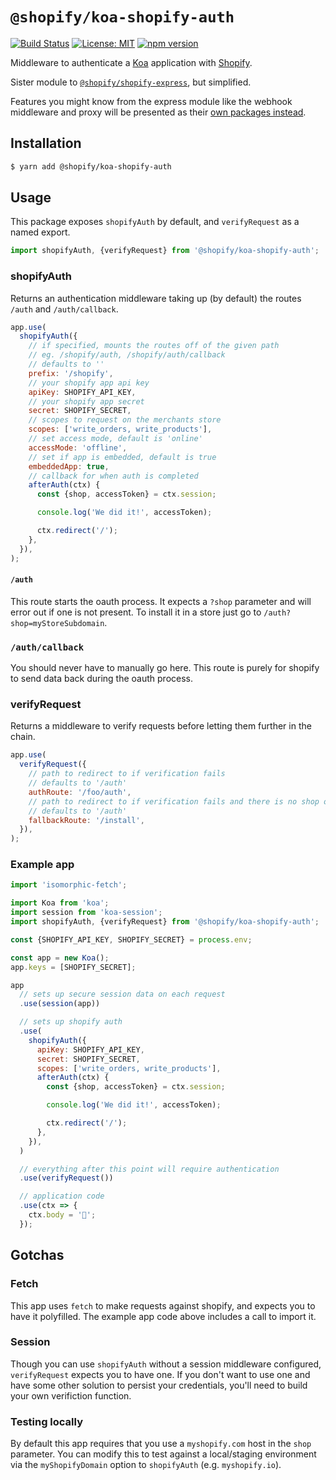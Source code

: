 # `@shopify/koa-shopify-auth`

[![Build Status](https://travis-ci.org/Shopify/quilt.svg?branch=master)](https://travis-ci.org/Shopify/quilt)
[![License: MIT](https://img.shields.io/badge/License-MIT-green.svg)](LICENSE.md) [![npm version](https://badge.fury.io/js/%40shopify%2Fkoa-shopify-auth.svg)](https://badge.fury.io/js/%40shopify%2Fkoa-shopify-auth)

Middleware to authenticate a [Koa](http://koajs.com/) application with [Shopify](https://www.shopify.ca/).

Sister module to [`@shopify/shopify-express`](https://www.npmjs.com/package/@shopify/shopify-express), but simplified.

Features you might know from the express module like the webhook middleware and proxy will be presented as their [own packages instead](https://github.com/Shopify/quilt/blob/master/packages/koa-shopify-graphql-proxy/README.md).

## Installation

```bash
$ yarn add @shopify/koa-shopify-auth
```

## Usage

This package exposes `shopifyAuth` by default, and `verifyRequest` as a named export.

```js
import shopifyAuth, {verifyRequest} from '@shopify/koa-shopify-auth';
```

### shopifyAuth

Returns an authentication middleware taking up (by default) the routes `/auth` and `/auth/callback`.

```js
app.use(
  shopifyAuth({
    // if specified, mounts the routes off of the given path
    // eg. /shopify/auth, /shopify/auth/callback
    // defaults to ''
    prefix: '/shopify',
    // your shopify app api key
    apiKey: SHOPIFY_API_KEY,
    // your shopify app secret
    secret: SHOPIFY_SECRET,
    // scopes to request on the merchants store
    scopes: ['write_orders, write_products'],
    // set access mode, default is 'online'
    accessMode: 'offline',
    // set if app is embedded, default is true
    embeddedApp: true,
    // callback for when auth is completed
    afterAuth(ctx) {
      const {shop, accessToken} = ctx.session;

      console.log('We did it!', accessToken);

      ctx.redirect('/');
    },
  }),
);
```

#### `/auth`

This route starts the oauth process. It expects a `?shop` parameter and will error out if one is not present. To install it in a store just go to `/auth?shop=myStoreSubdomain`.

### `/auth/callback`

You should never have to manually go here. This route is purely for shopify to send data back during the oauth process.

### verifyRequest

Returns a middleware to verify requests before letting them further in the chain.

```javascript
app.use(
  verifyRequest({
    // path to redirect to if verification fails
    // defaults to '/auth'
    authRoute: '/foo/auth',
    // path to redirect to if verification fails and there is no shop on the query
    // defaults to '/auth'
    fallbackRoute: '/install',
  }),
);
```

### Example app

```javascript
import 'isomorphic-fetch';

import Koa from 'koa';
import session from 'koa-session';
import shopifyAuth, {verifyRequest} from '@shopify/koa-shopify-auth';

const {SHOPIFY_API_KEY, SHOPIFY_SECRET} = process.env;

const app = new Koa();
app.keys = [SHOPIFY_SECRET];

app
  // sets up secure session data on each request
  .use(session(app))

  // sets up shopify auth
  .use(
    shopifyAuth({
      apiKey: SHOPIFY_API_KEY,
      secret: SHOPIFY_SECRET,
      scopes: ['write_orders, write_products'],
      afterAuth(ctx) {
        const {shop, accessToken} = ctx.session;

        console.log('We did it!', accessToken);

        ctx.redirect('/');
      },
    }),
  )

  // everything after this point will require authentication
  .use(verifyRequest())

  // application code
  .use(ctx => {
    ctx.body = '🎉';
  });
```

## Gotchas

### Fetch

This app uses `fetch` to make requests against shopify, and expects you to have it polyfilled. The example app code above includes a call to import it.

### Session

Though you can use `shopifyAuth` without a session middleware configured, `verifyRequest` expects you to have one. If you don't want to use one and have some other solution to persist your credentials, you'll need to build your own verifiction function.

### Testing locally

By default this app requires that you use a `myshopify.com` host in the `shop` parameter. You can modify this to test against a local/staging environment via the `myShopifyDomain` option to `shopifyAuth` (e.g. `myshopify.io`).
